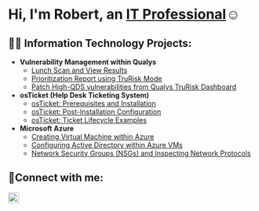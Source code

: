 <h1>Hi, I'm Robert, an <a href="https://www.linkedin.com/in/j-robert-rafol-b2208a265/">IT Professional</a>☺</h1>

<h2>👨‍💻 Information Technology Projects:</h2>

- <b>Vulnerability Management within Qualys</b>
  - [Lunch Scan and View Results](https://github.com/jrobertrafol/scan-view)
  - [Prioritization Report using TruRisk Mode](https://github.com/jrobertrafol/prioritization-report)
  - [Patch High-QDS vulnerabilities from Qualys TruRisk Dashboard](https://github.com/jrobertrafol/patch-vulnerabilities)
- <b>osTicket (Help Desk Ticketing System)</b>
  - [osTicket: Prerequisites and Installation](https://github.com/jrobertrafol/osticket-prereqs)
  - [osTicket: Post-Installation Configuration](https://github.com/jrobertrafol/post-install-config)
  - [osTicket: Ticket Lifecycle Examples](https://github.com/jrobertrafol/ticket-lifecycle)
- <b>Microsoft Azure</b>
  - [Creating Virtual Machine within Azure](https://github.com/jrobertrafol/creating-vm)
  - [Configuring Active Directory within Azure VMs](https://github.com/jrobertrafol/configure-ad)
  - [Network Security Groups (NSGs) and Inspecting Network Protocols](https://github.com/jrobertrafol/azure-network-protocols)

<h2>🤳Connect with me:</h2>


[<img align="left" alt="Josh | LinkedIn" width="22px" src="https://cdn.jsdelivr.net/npm/simple-icons@v3/icons/linkedin.svg" />][linkedin]


[linkedin]: https://linkedin.com/in/j-robert-rafol-b2208a265/

